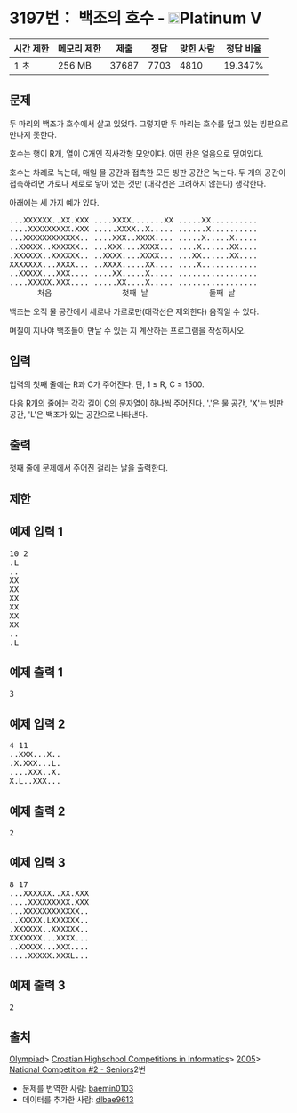 # 3197번： 백조의 호수 - <img src="https://static.solved.ac/tier_small/16.svg" style="height:20px" />Platinum V


| 시간 제한 | 메모리 제한 | 제출 | 정답 | 맞힌 사람 | 정답 비율 |
| --- | --- | --- | --- | --- | --- |
| 1 초 | 256 MB | 37687 | 7703 | 4810 | 19.347% |


## 문제


두 마리의 백조가 호수에서 살고 있었다. 그렇지만 두 마리는 호수를 덮고 있는 빙판으로 만나지 못한다.

호수는 행이 R개, 열이 C개인 직사각형 모양이다. 어떤 칸은 얼음으로 덮여있다.

호수는 차례로 녹는데, 매일 물 공간과 접촉한 모든 빙판 공간은 녹는다. 두 개의 공간이 접촉하려면 가로나 세로로 닿아 있는 것만 (대각선은 고려하지 않는다) 생각한다.

아래에는 세 가지 예가 있다.

<pre>...XXXXXX..XX.XXX ....XXXX.......XX .....XX.......... 
....XXXXXXXXX.XXX .....XXXX..X..... ......X.......... 
...XXXXXXXXXXXX.. ....XXX..XXXX.... .....X.....X..... 
..XXXXX..XXXXXX.. ...XXX....XXXX... ....X......XX.... 
.XXXXXX..XXXXXX.. ..XXXX....XXXX... ...XX......XX.... 
XXXXXXX...XXXX... ..XXXX.....XX.... ....X............ 
..XXXXX...XXX.... ....XX.....X..... ................. 
....XXXXX.XXX.... .....XX....X..... ................. 
      처음               첫째 날             둘째 날
</pre>
백조는 오직 물 공간에서 세로나 가로로만(대각선은 제외한다) 움직일 수 있다.

며칠이 지나야 백조들이 만날 수 있는 지 계산하는 프로그램을 작성하시오.




## 입력


입력의 첫째 줄에는 R과 C가 주어진다. 단, 1 ≤ R, C ≤ 1500.

다음 R개의 줄에는 각각 길이 C의 문자열이 하나씩 주어진다. '.'은 물 공간, 'X'는 빙판 공간, 'L'은 백조가 있는 공간으로 나타낸다.




## 출력


첫째 줄에 문제에서 주어진 걸리는 날을 출력한다.




## 제한




## 예제 입력 1


<pre>10 2
.L
..
XX
XX
XX
XX
XX
XX
..
.L
</pre>


## 예제 출력 1


<pre>3
</pre>




## 예제 입력 2


<pre>4 11
..XXX...X..
.X.XXX...L.
....XXX..X.
X.L..XXX...
</pre>


## 예제 출력 2


<pre>2
</pre>




## 예제 입력 3


<pre>8 17
...XXXXXX..XX.XXX
....XXXXXXXXX.XXX
...XXXXXXXXXXXX..
..XXXXX.LXXXXXX..
.XXXXXX..XXXXXX..
XXXXXXX...XXXX...
..XXXXX...XXX....
....XXXXX.XXXL...
</pre>


## 예제 출력 3


<pre>2
</pre>






## 출처


[Olympiad](/category/2)> [Croatian Highschool Competitions in Informatics](/category/25)> [2005](/category/50)> [National Competition #2 - Seniors](/category/detail/288)2번
- 문제를 번역한 사람: [baemin0103](/user/baemin0103)
- 데이터를 추가한 사람: [dlbae9613](/user/dlbae9613)




